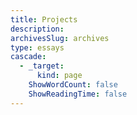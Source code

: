 ```yaml
---
title: Projects
description:
archivesSlug: archives
type: essays
cascade:
  - _target:
      kind: page
    ShowWordCount: false
    ShowReadingTime: false
---
```

